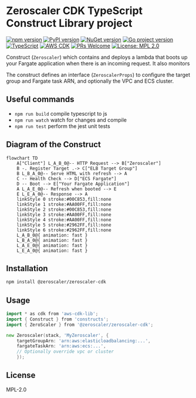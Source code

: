 # Zeroscaler CDK TypeScript Construct Library project

[![npm version](https://badge.fury.io/js/@zeroscaler%2Fzeroscaler-cdk.svg)](https://badge.fury.io/js/@zeroscaler%2Fzeroscaler-cdk)
[![PyPI version](https://badge.fury.io/py/zeroscaler.svg)](https://badge.fury.io/py/zeroscaler)
[![NuGet version](https://badge.fury.io/nu/ZeroScalerCDK.svg)](https://badge.fury.io/nu/ZeroScalerCDK)
[![Go project version](https://badge.fury.io/go/github.com%2Flephyrius%2Fzeroscaler.svg)](https://badge.fury.io/go/github.com%2Flephyrius%2Fzeroscaler)
[![TypeScript](https://img.shields.io/badge/TypeScript-5.8+-blue.svg)](https://www.typescriptlang.org/)
[![AWS CDK](https://img.shields.io/badge/AWS%20CDK-2.0+-orange.svg)](https://aws.amazon.com/cdk/)
[![PRs Welcome](https://img.shields.io/badge/PRs-welcome-brightgreen.svg)](http://makeapullrequest.com)
[![License: MPL 2.0](https://img.shields.io/badge/License-MPL%202.0-brightgreen.svg)](https://opensource.org/licenses/MPL-2.0)

Construct (`Zeroscaler`) which contains and deploys a lambda that boots up your Fargate application when there is an incoming request. It also monitors

The construct defines an interface (`ZeroscalerProps`) to configure the target group and Fargate task ARN, and optionally the VPC and ECS cluster.

## Useful commands

* `npm run build`   compile typescript to js
* `npm run watch`   watch for changes and compile
* `npm run test`    perform the jest unit tests

## Diagram of the Construct

```mermaid
flowchart TD
    A["Client"] L_A_B_0@-- HTTP Request --> B["Zeroscaler"]
    B -. Register Target .-> C["ELB Target Group"]
    B L_B_A_0@-- Serve HTML with refresh --> A
    C -- Health Check --> D["ECS Fargate"]
    D -- Boot --> E["Your Fargate Application"]
    A L_A_E_0@-- Refresh when booted --> E
    E L_E_A_0@-- Response --> A
    linkStyle 0 stroke:#00C853,fill:none
    linkStyle 1 stroke:#AA00FF,fill:none
    linkStyle 2 stroke:#00C853,fill:none
    linkStyle 3 stroke:#AA00FF,fill:none
    linkStyle 4 stroke:#AA00FF,fill:none
    linkStyle 5 stroke:#2962FF,fill:none
    linkStyle 6 stroke:#2962FF,fill:none
    L_A_B_0@{ animation: fast }
    L_B_A_0@{ animation: fast }
    L_A_E_0@{ animation: fast }
    L_E_A_0@{ animation: fast }
```

## Installation

```bash
npm install @zeroscaler/zeroscaler-cdk
```

## Usage

```go
import * as cdk from 'aws-cdk-lib';
import { Construct } from 'constructs';
import { ZeroScaler } from '@zeroscaler/zeroscaler-cdk';

new Zeroscaler(stack, 'MyZeroscaler', {
    targetGroupArn: 'arn:aws:elasticloadbalancing:...',
    fargateTaskArn: 'arn:aws:ecs:...',
    // Optionally override vpc or cluster
    });
```

## License

MPL-2.0
